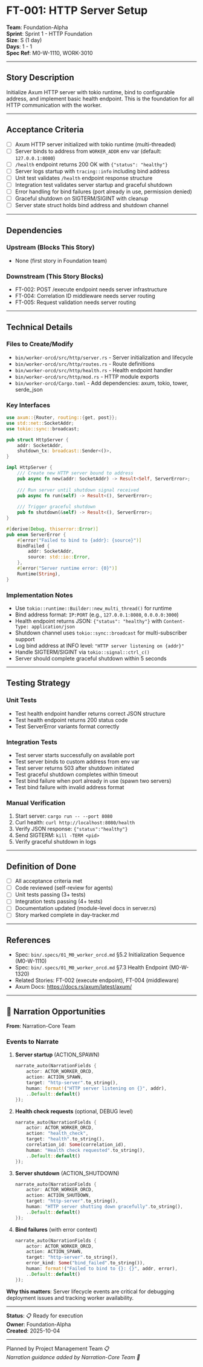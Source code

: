 # FT-001: HTTP Server Setup

**Team**: Foundation-Alpha  
**Sprint**: Sprint 1 - HTTP Foundation  
**Size**: S (1 day)  
**Days**: 1 - 1  
**Spec Ref**: M0-W-1110, WORK-3010

---

## Story Description

Initialize Axum HTTP server with tokio runtime, bind to configurable address, and implement basic health endpoint. This is the foundation for all HTTP communication with the worker.

---

## Acceptance Criteria

- [ ] Axum HTTP server initialized with tokio runtime (multi-threaded)
- [ ] Server binds to address from `WORKER_ADDR` env var (default: `127.0.0.1:8080`)
- [ ] `/health` endpoint returns 200 OK with `{"status": "healthy"}`
- [ ] Server logs startup with `tracing::info` including bind address
- [ ] Unit test validates `/health` endpoint response structure
- [ ] Integration test validates server startup and graceful shutdown
- [ ] Error handling for bind failures (port already in use, permission denied)
- [ ] Graceful shutdown on SIGTERM/SIGINT with cleanup
- [ ] Server state struct holds bind address and shutdown channel

---

## Dependencies

### Upstream (Blocks This Story)
- None (first story in Foundation team)

### Downstream (This Story Blocks)
- FT-002: POST /execute endpoint needs server infrastructure
- FT-004: Correlation ID middleware needs server routing
- FT-005: Request validation needs server routing

---

## Technical Details

### Files to Create/Modify
- `bin/worker-orcd/src/http/server.rs` - Server initialization and lifecycle
- `bin/worker-orcd/src/http/routes.rs` - Route definitions
- `bin/worker-orcd/src/http/health.rs` - Health endpoint handler
- `bin/worker-orcd/src/http/mod.rs` - HTTP module exports
- `bin/worker-orcd/Cargo.toml` - Add dependencies: axum, tokio, tower, serde_json

### Key Interfaces
```rust
use axum::{Router, routing::{get, post}};
use std::net::SocketAddr;
use tokio::sync::broadcast;

pub struct HttpServer {
    addr: SocketAddr,
    shutdown_tx: broadcast::Sender<()>,
}

impl HttpServer {
    /// Create new HTTP server bound to address
    pub async fn new(addr: SocketAddr) -> Result<Self, ServerError>;
    
    /// Run server until shutdown signal received
    pub async fn run(self) -> Result<(), ServerError>;
    
    /// Trigger graceful shutdown
    pub fn shutdown(&self) -> Result<(), ServerError>;
}

#[derive(Debug, thiserror::Error)]
pub enum ServerError {
    #[error("Failed to bind to {addr}: {source}")]
    BindFailed {
        addr: SocketAddr,
        source: std::io::Error,
    },
    #[error("Server runtime error: {0}")]
    Runtime(String),
}
```

### Implementation Notes
- Use `tokio::runtime::Builder::new_multi_thread()` for runtime
- Bind address format: `IP:PORT` (e.g., `127.0.0.1:8080`, `0.0.0.0:3000`)
- Health endpoint returns JSON: `{"status": "healthy"}` with `Content-Type: application/json`
- Shutdown channel uses `tokio::sync::broadcast` for multi-subscriber support
- Log bind address at INFO level: `"HTTP server listening on {addr}"`
- Handle SIGTERM/SIGINT via `tokio::signal::ctrl_c()`
- Server should complete graceful shutdown within 5 seconds

---

## Testing Strategy

### Unit Tests
- Test health endpoint handler returns correct JSON structure
- Test health endpoint returns 200 status code
- Test ServerError variants format correctly

### Integration Tests
- Test server starts successfully on available port
- Test server binds to custom address from env var
- Test server returns 503 after shutdown initiated
- Test graceful shutdown completes within timeout
- Test bind failure when port already in use (spawn two servers)
- Test bind failure with invalid address format

### Manual Verification
1. Start server: `cargo run -- --port 8080`
2. Curl health: `curl http://localhost:8080/health`
3. Verify JSON response: `{"status":"healthy"}`
4. Send SIGTERM: `kill -TERM <pid>`
5. Verify graceful shutdown in logs

---

## Definition of Done

- [ ] All acceptance criteria met
- [ ] Code reviewed (self-review for agents)
- [ ] Unit tests passing (3+ tests)
- [ ] Integration tests passing (4+ tests)
- [ ] Documentation updated (module-level docs in server.rs)
- [ ] Story marked complete in day-tracker.md

---

## References

- Spec: `bin/.specs/01_M0_worker_orcd.md` §5.2 Initialization Sequence (M0-W-1110)
- Spec: `bin/.specs/01_M0_worker_orcd.md` §7.3 Health Endpoint (M0-W-1320)
- Related Stories: FT-002 (execute endpoint), FT-004 (middleware)
- Axum Docs: https://docs.rs/axum/latest/axum/

---

## 🎀 Narration Opportunities

**From**: Narration-Core Team

### Events to Narrate

1. **Server startup** (ACTION_SPAWN)
   ```rust
   narrate_auto(NarrationFields {
       actor: ACTOR_WORKER_ORCD,
       action: ACTION_SPAWN,
       target: "http-server".to_string(),
       human: format!("HTTP server listening on {}", addr),
       ..Default::default()
   });
   ```

2. **Health check requests** (optional, DEBUG level)
   ```rust
   narrate_auto(NarrationFields {
       actor: ACTOR_WORKER_ORCD,
       action: "health_check",
       target: "health".to_string(),
       correlation_id: Some(correlation_id),
       human: "Health check requested".to_string(),
       ..Default::default()
   });
   ```

3. **Server shutdown** (ACTION_SHUTDOWN)
   ```rust
   narrate_auto(NarrationFields {
       actor: ACTOR_WORKER_ORCD,
       action: ACTION_SHUTDOWN,
       target: "http-server".to_string(),
       human: "HTTP server shutting down gracefully".to_string(),
       ..Default::default()
   });
   ```

4. **Bind failures** (with error context)
   ```rust
   narrate_auto(NarrationFields {
       actor: ACTOR_WORKER_ORCD,
       action: ACTION_SPAWN,
       target: "http-server".to_string(),
       error_kind: Some("bind_failed".to_string()),
       human: format!("Failed to bind to {}: {}", addr, error),
       ..Default::default()
   });
   ```

**Why this matters**: Server lifecycle events are critical for debugging deployment issues and tracking worker availability.

---

**Status**: 📋 Ready for execution  
**Owner**: Foundation-Alpha  
**Created**: 2025-10-04

---
Planned by Project Management Team 📋  
*Narration guidance added by Narration-Core Team 🎀*

